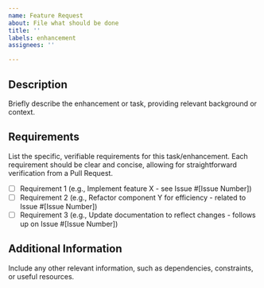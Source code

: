 ```yaml
---
name: Feature Request
about: File what should be done
title: ''
labels: enhancement
assignees: ''

---
```


## Description
Briefly describe the enhancement or task, providing relevant background or context.

## Requirements
List the specific, verifiable requirements for this task/enhancement. Each requirement should be clear and concise, allowing for straightforward verification from a Pull Request.

- [ ] Requirement 1 (e.g., Implement feature X - see Issue #[Issue Number])
- [ ] Requirement 2 (e.g., Refactor component Y for efficiency - related to Issue #[Issue Number])
- [ ] Requirement 3 (e.g., Update documentation to reflect changes - follows up on Issue #[Issue Number])

## Additional Information
Include any other relevant information, such as dependencies, constraints, or useful resources.
